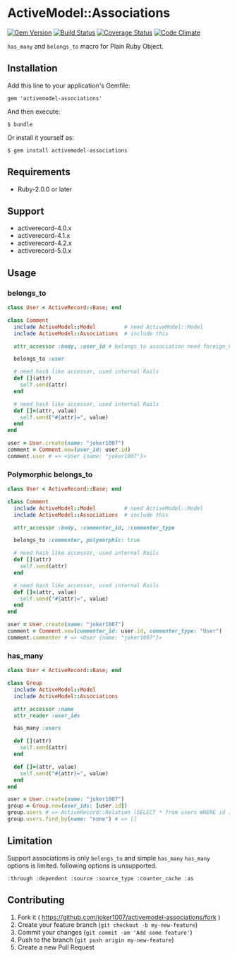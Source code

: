 # ActiveModel::Associations
[![Gem Version](https://badge.fury.io/rb/activemodel-associations.svg)](http://badge.fury.io/rb/activemodel-associations)
[![Build Status](https://travis-ci.org/joker1007/activemodel-associations.svg?branch=master)](https://travis-ci.org/joker1007/activemodel-associations)
[![Coverage Status](https://coveralls.io/repos/joker1007/activemodel-associations/badge.png)](https://coveralls.io/r/joker1007/activemodel-associations)
[![Code Climate](https://codeclimate.com/github/joker1007/activemodel-associations/badges/gpa.svg)](https://codeclimate.com/github/joker1007/activemodel-associations)

`has_many` and `belongs_to` macro for Plain Ruby Object.

## Installation

Add this line to your application's Gemfile:

    gem 'activemodel-associations'

And then execute:

    $ bundle

Or install it yourself as:

    $ gem install activemodel-associations

## Requirements
- Ruby-2.0.0 or later

## Support
- activerecord-4.0.x
- activerecord-4.1.x
- activerecord-4.2.x
- activerecord-5.0.x

## Usage

### belongs\_to

```ruby
class User < ActiveRecord::Base; end

class Comment
  include ActiveModel::Model         # need ActiveModel::Model
  include ActiveModel::Associations  # include this

  attr_accessor :body, :user_id # belongs_to association need foreign_key attribute

  belongs_to :user

  # need hash like accessor, used internal Rails
  def [](attr)
    self.send(attr)
  end

  # need hash like accessor, used internal Rails
  def []=(attr, value)
    self.send("#{attr}=", value)
  end
end

user = User.create(name: "joker1007")
comment = Comment.new(user_id: user.id)
comment.user # => <User {name: "joker1007"}>
```

### Polymorphic belongs\_to

```ruby
class User < ActiveRecord::Base; end

class Comment
  include ActiveModel::Model         # need ActiveModel::Model
  include ActiveModel::Associations  # include this

  attr_accessor :body, :commenter_id, :commenter_type

  belongs_to :commenter, polymorphic: true

  # need hash like accessor, used internal Rails
  def [](attr)
    self.send(attr)
  end

  # need hash like accessor, used internal Rails
  def []=(attr, value)
    self.send("#{attr}=", value)
  end
end

user = User.create(name: "joker1007")
comment = Comment.new(commenter_id: user.id, commenter_type: "User")
comment.commenter # => <User {name: "joker1007"}>
```

### has\_many

```ruby
class User < ActiveRecord::Base; end

class Group
  include ActiveModel::Model
  include ActiveModel::Associations

  attr_accessor :name
  attr_reader :user_ids

  has_many :users

  def [](attr)
    self.send(attr)
  end

  def []=(attr, value)
    self.send("#{attr}=", value)
  end
end

user = User.create(name: "joker1007")
group = Group.new(user_ids: [user.id])
group.users # => ActiveRecord::Relation (SELECT * from users WHERE id IN (#{user.id}))
group.users.find_by(name: "none") # => []
```

## Limitation
Support associations is only `belongs_to` and simple `has_many`
`has_many` options is limited. following options is unsupported.

`:through :dependent :source :source_type :counter_cache :as`

## Contributing

1. Fork it ( https://github.com/joker1007/activemodel-associations/fork )
2. Create your feature branch (`git checkout -b my-new-feature`)
3. Commit your changes (`git commit -am 'Add some feature'`)
4. Push to the branch (`git push origin my-new-feature`)
5. Create a new Pull Request
